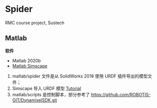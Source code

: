 # Spider
RMC course project, Sustech


## Matlab 
**软件**
* Matlab 2020b
* [Matlab Simscape](https://www.mathworks.com/products/simscape.html#:~:text=Simscape%E2%84%A2%20enables%20you%20to,within%20the%20Simulink%C2%AE%20environment.&text=You%20model%20systems%20such%20as,fundamental%20components%20into%20a%20schematic.)

1. matlab/spider 文件是从 SolidWorks 2018 使用 URDF 插件导出的模型文件；
2. Simscape 导入 URDF 模型 [Tutorial](https://blog.csdn.net/xiaohejiaoyiya/article/details/104954035?ops_request_misc=%257B%2522request%255Fid%2522%253A%2522162204190916780262550323%2522%252C%2522scm%2522%253A%252220140713.130102334..%2522%257D&request_id=162204190916780262550323&biz_id=0&utm_medium=distribute.pc_search_result.none-task-blog-2~all~baidu_landing_v2~default-1-104954035.first_rank_v2_pc_rank_v29&utm_term=simscape+%E5%AF%BC%E5%85%A5URDF&spm=1018.2226.3001.4187)
3.  matlab/scripts 是控制脚本，部分参考了 https://github.com/ROBOTIS-GIT/DynamixelSDK.git 




